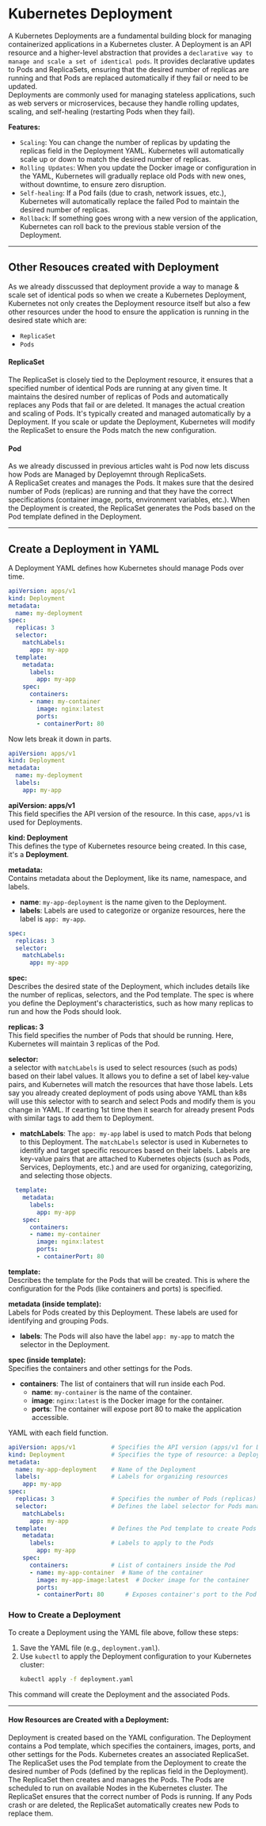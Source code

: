 # Kubernetes Deployment

A Kubernetes Deployments are a fundamental building block for managing containerized applications in a Kubernetes cluster. 
A Deployment is an API resource and a higher-level abstraction that provides a `declarative way to manage and scale a set of identical pods`. 
It provides declarative updates to Pods and ReplicaSets, ensuring that the desired number of replicas are running and that Pods are replaced automatically if they fail or need to be updated.    
Deployments are commonly used for managing stateless applications, such as web servers or microservices, because they handle rolling updates, scaling, and self-healing (restarting Pods when they fail).    

**Features:**   
- `Scaling`: You can change the number of replicas by updating the replicas field in the Deployment YAML. Kubernetes will automatically scale up or down to match the desired number of replicas.
- `Rolling Updates`: When you update the Docker image or configuration in the YAML, Kubernetes will gradually replace old Pods with new ones, without downtime, to ensure zero disruption.
- `Self-healing`: If a Pod fails (due to crash, network issues, etc.), Kubernetes will automatically replace the failed Pod to maintain the desired number of replicas.
- `Rollback`: If something goes wrong with a new version of the application, Kubernetes can roll back to the previous stable version of the Deployment.

--- 

## Other Resouces created with Deployment   
As we already disscussed that deployment provide a way to manage & scale set of identical pods so when we create a Kubernetes Deployment, Kubernetes not only creates the Deployment resource itself but also a few other resources under the hood to ensure the application is running in the desired state which are:

- `ReplicaSet`
- `Pods`

#### **ReplicaSet**   
The ReplicaSet is closely tied to the Deployment resource, it ensures that a specified number of identical Pods are running at any given time. It maintains the desired number of replicas of Pods and automatically replaces any Pods that fail or are deleted. 
It manages the actual creation and scaling of Pods. It's typically created and managed automatically by a Deployment. 
If you scale or update the Deployment, Kubernetes will modify the ReplicaSet to ensure the Pods match the new configuration.


#### Pod   
As we already discussed in previous articles waht is Pod now lets discuss how Pods are Managed by Deployemnt through ReplicaSets.   
A ReplicaSet creates and manages the Pods. It makes sure that the desired number of Pods (replicas) are running and that they have the correct specifications (container image, ports, environment variables, etc.).
When the Deployment is created, the ReplicaSet generates the Pods based on the Pod template defined in the Deployment.

---

## Create a Deployment in YAML

A Deployment YAML defines how Kubernetes should manage Pods over time.

```yaml
apiVersion: apps/v1
kind: Deployment
metadata:
  name: my-deployment
spec:
  replicas: 3
  selector:
    matchLabels:
      app: my-app
  template:
    metadata:
      labels:
        app: my-app
    spec:
      containers:
      - name: my-container
        image: nginx:latest
        ports:
        - containerPort: 80
```



Now lets break it down in parts.   

```yaml
apiVersion: apps/v1
kind: Deployment
metadata:
  name: my-deployment
  labels:
    app: my-app
```
**apiVersion: apps/v1**      
This field specifies the API version of the resource. In this case, `apps/v1` is used for Deployments.

**kind: Deployment**   
This defines the type of Kubernetes resource being created. In this case, it's a **Deployment**.

**metadata:**   
Contains metadata about the Deployment, like its name, namespace, and labels. 
- **name**: `my-app-deployment` is the name given to the Deployment.
- **labels**: Labels are used to categorize or organize resources, here the label is `app: my-app`.


```yaml
spec:
  replicas: 3
  selector:
    matchLabels:
      app: my-app
```

**spec:**   
Describes the desired state of the Deployment, which includes details like the number of replicas, selectors, and the Pod template. The spec is where you define the Deployment's characteristics, such as how many replicas to run and how the Pods should look.

**replicas: 3**   
This field specifies the number of Pods that should be running. Here, Kubernetes will maintain 3 replicas of the Pod.

**selector:**   
a selector with `matchLabels` is used to select resources (such as pods) based on their label values. It allows you to define a set of label key-value pairs, and Kubernetes will match the resources that have those labels. 
Lets say you already created deployment of pods using above YAML than k8s will use this selector with to search and select Pods and modify them is you change in YAML. If cearting 1st time then it search for already present Pods with similar tags to add them to Deployment. 
  - **matchLabels**: The `app: my-app` label is used to match Pods that belong to this Deployment.
    The `matchLabels` selector is used in Kubernetes to identify and target specific resources based on their labels. Labels are key-value pairs that are attached to Kubernetes objects (such as Pods, Services, Deployments, etc.) and are used for organizing, categorizing, and selecting those objects.


```yaml
  template:
    metadata:
      labels:
        app: my-app
    spec:
      containers:
      - name: my-container
        image: nginx:latest
        ports:
        - containerPort: 80
```

**template:**     
Describes the template for the Pods that will be created. This is where the configuration for the Pods (like containers and ports) is specified.

**metadata (inside template):**   
Labels for Pods created by this Deployment. These labels are used for identifying and grouping Pods.    
- **labels**: The Pods will also have the label `app: my-app` to match the selector in the Deployment.

**spec (inside template):**   
Specifies the containers and other settings for the Pods.
  - **containers**: The list of containers that will run inside each Pod.   
    - **name**: `my-container` is the name of the container.   
    - **image**: `nginx:latest` is the Docker image for the container.   
    - **ports**: The container will expose port 80 to make the application accessible.   


YAML with each field function.

```yaml
apiVersion: apps/v1          # Specifies the API version (apps/v1 for Deployments)
kind: Deployment             # Specifies the type of resource: a Deployment
metadata:
  name: my-app-deployment    # Name of the Deployment
  labels:                    # Labels for organizing resources
    app: my-app
spec:
  replicas: 3                # Specifies the number of Pods (replicas) to maintain
  selector:                  # Defines the label selector for Pods managed by the Deployment
    matchLabels:
      app: my-app
  template:                  # Defines the Pod template to create Pods with
    metadata:
      labels:                # Labels to apply to the Pods
        app: my-app
    spec:
      containers:            # List of containers inside the Pod
      - name: my-app-container  # Name of the container
        image: my-app-image:latest  # Docker image for the container
        ports:
        - containerPort: 80      # Exposes container's port to the Pod's IP
```

### How to Create a Deployment

To create a Deployment using the YAML file above, follow these steps:

1. Save the YAML file (e.g., `deployment.yaml`).
2. Use `kubectl` to apply the Deployment configuration to your Kubernetes cluster:
   ```bash
   kubectl apply -f deployment.yaml
   ```

This command will create the Deployment and the associated Pods.

---
#### How Resources are Created with a Deployment:
Deployment is created based on the YAML configuration. The Deployment contains a Pod template, which specifies the containers, images, ports, and other settings for the Pods. Kubernetes creates an associated ReplicaSet. 
The ReplicaSet uses the Pod template from the Deployment to create the desired number of Pods (defined by the replicas field in the Deployment). The ReplicaSet then creates and manages the Pods. The Pods are scheduled to run on available Nodes in the Kubernetes cluster.
The ReplicaSet ensures that the correct number of Pods is running. If any Pods crash or are deleted, the ReplicaSet automatically creates new Pods to replace them.



